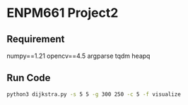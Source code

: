 # ENPM661 Project2

## Requirement
numpy==1.21
opencv==4.5
argparse
tqdm
heapq

## Run Code

```bash
python3 dijkstra.py -s 5 5 -g 300 250 -c 5 -f visualize
```

